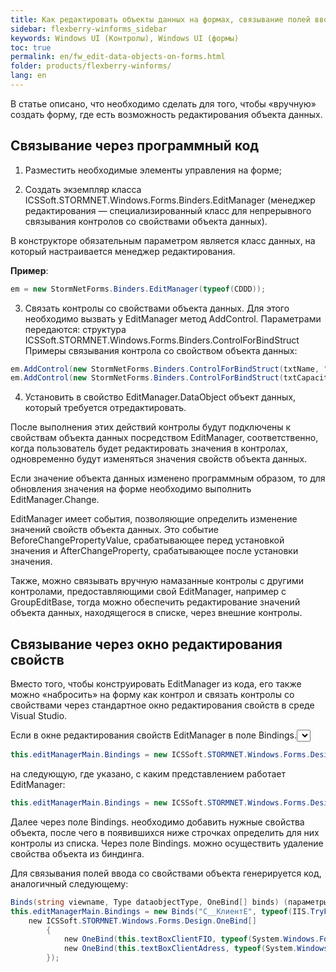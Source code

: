 ```yaml
---
title: Как редактировать объекты данных на формах, связывание полей ввода со свойствами объекта данных 
sidebar: flexberry-winforms_sidebar
keywords: Windows UI (Контролы), Windows UI (формы)
toc: true
permalink: en/fw_edit-data-objects-on-forms.html
folder: products/flexberry-winforms/
lang: en
---
```


В статье описано, что необходимо сделать для того, чтобы «вручную» создать форму, где есть возможность редактирования объекта данных.

## Связывание через программный код

1) Разместить необходимые элементы управления на форме;

2) Создать экземпляр класса ICSSoft.STORMNET.Windows.Forms.Binders.EditManager (менеджер редактирования — специализированный класс для непрерывного связывания контролов со свойствами объекта данных).

В конструкторе обязательным параметром является класс данных, на который настраивается менеджер редактирования.

__Пример__: 

```csharp
em = new StormNetForms.Binders.EditManager(typeof(CDDD));
```

3) Связать контролы со свойствами объекта данных. 
Для этого необходимо вызвать у EditManager метод AddControl. Параметрами передаются: структура ICSSoft.STORMNET.Windows.Forms.Binders.ControlForBindStruct Примеры связывания контрола со свойством объекта данных: 

```csharp
em.AddControl(new StormNetForms.Binders.ControlForBindStruct(txtName, "Text"), "Наименование");
em.AddControl(new StormNetForms.Binders.ControlForBindStruct(txtCapacity, "Text"), "Объем");
```

4) Установить в свойство EditManager.DataObject объект данных, который требуется отредактировать.

После выполнения этих действий контролы будут подключены к свойствам объекта данных посредством EditManager, соответственно, когда пользователь будет редактировать значения в контролах, одновременно будут изменяться значения свойств объекта данных.

Если значение объекта данных изменено программным образом, то для обновления значения на форме необходимо выполнить EditManager.Change.

EditManager имеет события, позволяющие определить изменение значений свойств объекта данных. Это событие BeforeChangePropertyValue, срабатывающее перед установкой значения и AfterChangeProperty, срабатывающее после установки значения.

Также, можно связывать вручную намазанные контролы с другими контролами, предоставляющими свой EditManager, например с GroupEditBase, тогда можно обеспечить редактирование значений объекта данных, находящегося в списке, через внешние контролы.

## Связывание через окно редактирования свойств

Вместо того, чтобы конструировать EditManager из кода, его также можно «набросить» на форму как контрол и связать контролы со свойствами через стандартное окно редактирования свойств в среде Visual Studio. 

Если в окне редактирования свойств EditManager в поле Bindings.<select view> по какой-то причине ничего нельзя выбрать, то в коде зависимой формы можно исправить строку: 

```csharp
this.editManagerMain.Bindings = new ICSSoft.STORMNET.Windows.Forms.Design.Binds("", null, null);
```

на следующую, где указано, с каким представлением работает EditManager: 
 ```csharp
this.editManagerMain.Bindings = new ICSSoft.STORMNET.Windows.Forms.Design.Binds("C__КлиентE", typeof(IIS.TryFilter.Клиент), null);
```

Далее через поле Bindings.<Add> необходимо добавить нужные свойства объекта, после чего в появившихся ниже строчках определить для них контролы из списка. 
Через поле Bindings.<Remove> можно осуществить удаление свойства объекта из биндинга.

Для связывания полей ввода со свойствами объекта генерируется код, аналогичный следующему: 

```csharp
Binds(string viewname, Type dataobjectType, OneBind[] binds) (параметры для создания объектов класса OneBind аналогичны параметрам структуры ControlForBindStruct). 
this.editManagerMain.Bindings = new Binds("C__КлиентE", typeof(IIS.TryFilter.Клиент),
    new ICSSoft.STORMNET.Windows.Forms.Design.OneBind[]
        {
            new OneBind(this.textBoxClientFIO, typeof(System.Windows.Forms.TextBox), "Text", null, "ФИО"),
            new OneBind(this.textBoxClientAdress, typeof(System.Windows.Forms.TextBox), "Text", null, "Прописка")
        });
```